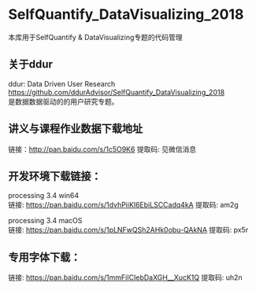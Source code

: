 # SelfQuantify_DataVisualizing_2018

本库用于SelfQuantify &amp; DataVisualizing专题的代码管理

## 关于ddur
ddur: Data Driven User Research  
https://github.com/ddurAdvisor/SelfQuantify_DataVisualizing_2018  
是数据数据驱动的的用户研究专题。

## 讲义与课程作业数据下载地址
链接：http://pan.baidu.com/s/1c5O9K6 提取码: 见微信消息

## 开发环境下载链接：  
processing 3.4 win64  
链接: https://pan.baidu.com/s/1dvhPiiKl6EbiLSCCadq4kA 提取码: am2g  

processing 3.4 macOS  
链接: https://pan.baidu.com/s/1pLNFwQSh2AHk0obu-QAkNA 提取码: px5r  

## 专用字体下载：
链接: https://pan.baidu.com/s/1mmFiICIebDaXGH__XucK1Q 提取码: uh2n
